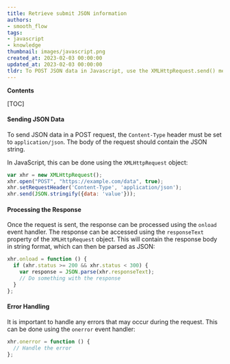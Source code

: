 ```yaml
---
title: Retrieve submit JSON information
authors:
- smooth_flow
tags:
- javascript
- knowledge
thumbnail: images/javascript.png
created_at: 2023-02-03 00:00:00
updated_at: 2023-02-03 00:00:00
tldr: To POST JSON data in Javascript, use the XMLHttpRequest.send() method.
---
```


**Contents**

[TOC]

#### Sending JSON Data

To send JSON data in a POST request, the `Content-Type` header must be set to `application/json`. The body of the request should contain the JSON string.

In JavaScript, this can be done using the `XMLHttpRequest` object:

```javascript
var xhr = new XMLHttpRequest();
xhr.open("POST", "https://example.com/data", true);
xhr.setRequestHeader('Content-Type', 'application/json');
xhr.send(JSON.stringify({data: 'value'}));
```

#### Processing the Response

Once the request is sent, the response can be processed using the `onload` event handler. The response can be accessed using the `responseText` property of the `XMLHttpRequest` object. This will contain the response body in string format, which can then be parsed as JSON:

```javascript
xhr.onload = function () {
  if (xhr.status >= 200 && xhr.status < 300) {
    var response = JSON.parse(xhr.responseText);
    // Do something with the response
  }
};
```

#### Error Handling

It is important to handle any errors that may occur during the request. This can be done using the `onerror` event handler:

```javascript
xhr.onerror = function () {
  // Handle the error
};
```
